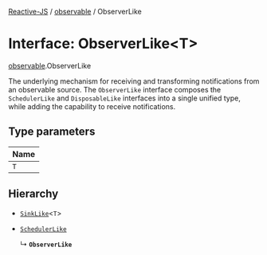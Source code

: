 [Reactive-JS](../README.md) / [observable](../modules/observable.md) / ObserverLike

# Interface: ObserverLike<T\>

[observable](../modules/observable.md).ObserverLike

The underlying mechanism for receiving and transforming notifications from an
observable source. The `ObserverLike` interface composes the `SchedulerLike` and
`DisposableLike` interfaces into a single unified type, while adding the capability
to receive notifications.

## Type parameters

| Name |
| :------ |
| `T` |

## Hierarchy

- [`SinkLike`](sink.SinkLike.md)<`T`\>

- [`SchedulerLike`](scheduler.SchedulerLike.md)

  ↳ **`ObserverLike`**

